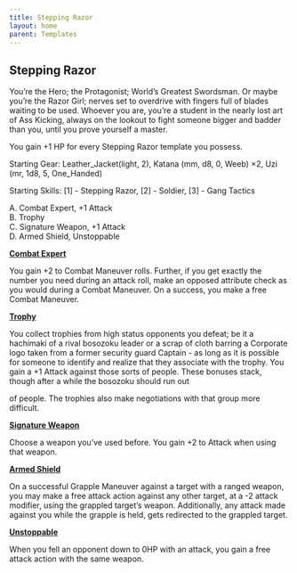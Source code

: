 ```yaml
---
title: Stepping Razor
layout: home
parent: Templates
---
```




## **Stepping Razor**

You’re the Hero; the Protagonist; World’s Greatest Swordsman. Or maybe you’re the Razor Girl; nerves set to overdrive with fingers full of blades waiting to be used. Whoever you are, you’re a student in the nearly lost art of Ass Kicking, always on the lookout to fight someone bigger and badder than you, until you prove yourself a master. 

You gain +1 HP for every Stepping Razor template you possess.  

Starting Gear: Leather_Jacket(light, 2), Katana (mm, d8, 0, Weeb) ×2, Uzi (mr, 1d8, 5, One_Handed)

Starting Skills: [1] - Stepping Razor, [2] - Soldier, [3] - Gang Tactics



A. Combat Expert, +1 Attack <br>
B. Trophy <br>
C. Signature Weapon, +1 Attack <br>
D. Armed Shield, Unstoppable <br>

**<span style="text-decoration:underline;">Combat Expert</span>**

You gain +2 to Combat Maneuver rolls. Further, if you get exactly the number you need during an attack roll, make an opposed attribute check as you would during a Combat Maneuver. On a success, you make a free Combat Maneuver. 

**<span style="text-decoration:underline;">Trophy</span>**

You collect trophies from high status opponents you defeat; be it a hachimaki of a rival bosozoku leader or a scrap of cloth barring a Corporate logo taken from a former security guard Captain - as long as it is possible for someone to identify and realize that they associate with the trophy. You gain a +1 Attack against those sorts of people. These bonuses stack, though after a while the bosozoku should run out 

of people. The trophies also make negotiations with that group more difficult. 

**<span style="text-decoration:underline;">Signature Weapon</span>**

Choose a weapon you’ve used before. You gain +2 to Attack when using that weapon. 

**<span style="text-decoration:underline;">Armed Shield</span>**

On a successful Grapple Maneuver against a target with a ranged weapon, you may make a free attack action against any other target, at a -2 attack modifier, using the grappled target’s weapon. Additionally, any attack made against you while the grapple is held, gets redirected to the grappled target.

**<span style="text-decoration:underline;">Unstoppable</span>**

When you fell an opponent down to 0HP with an attack, you gain a free attack action with the same weapon.  


